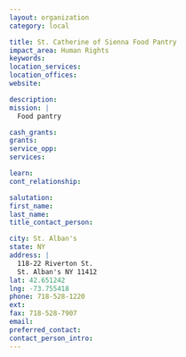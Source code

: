 ```yaml
---
layout: organization
category: local

title: St. Catherine of Sienna Food Pantry
impact_area: Human Rights
keywords: 
location_services: 
location_offices: 
website: 

description: 
mission: |
  Food pantry

cash_grants: 
grants: 
service_opp: 
services: 

learn: 
cont_relationship: 

salutation: 
first_name: 
last_name: 
title_contact_person: 

city: St. Alban's
state: NY
address: |
  118-22 Riverton St.  
  St. Alban's NY 11412
lat: 42.651242
lng: -73.755418
phone: 718-528-1220
ext: 
fax: 718-528-7907
email: 
preferred_contact: 
contact_person_intro: 
---
```

